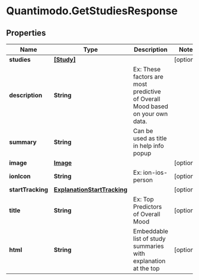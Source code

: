 # Quantimodo.GetStudiesResponse

## Properties
Name | Type | Description | Notes
------------ | ------------- | ------------- | -------------
**studies** | [**[Study]**](Study.md) |  | [optional] 
**description** | **String** | Ex: These factors are most predictive of Overall Mood based on your own data. | 
**summary** | **String** | Can be used as title in help info popup | 
**image** | [**Image**](Image.md) |  | [optional] 
**ionIcon** | **String** | Ex: ion-ios-person | [optional] 
**startTracking** | [**ExplanationStartTracking**](ExplanationStartTracking.md) |  | [optional] 
**title** | **String** | Ex: Top Predictors of Overall Mood | [optional] 
**html** | **String** | Embeddable list of study summaries with explanation at the top | [optional] 


